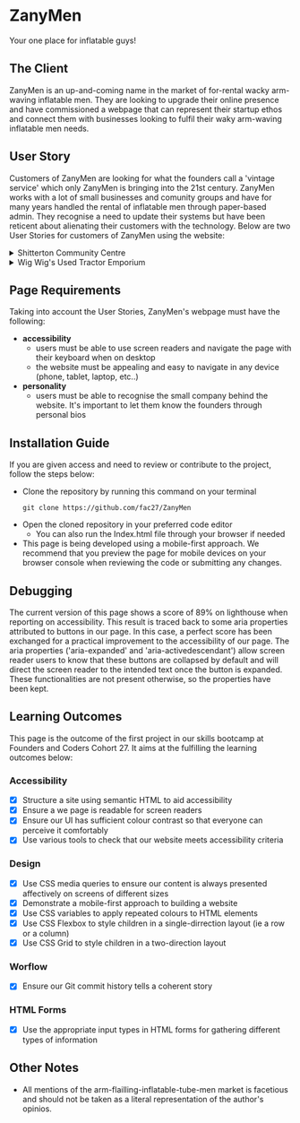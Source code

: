 # ZanyMen
Your one place for inflatable guys!

## The Client
ZanyMen is an up-and-coming name in the market of for-rental wacky arm-waving inflatable men. They are looking to upgrade their online presence and have commissioned a webpage that can represent their startup ethos and connect them with businesses looking to fulfil their waky arm-waving inflatable men needs.

## User Story
Customers of ZanyMen are looking for what the founders call a 'vintage service' which only ZanyMen is bringing into the 21st century. ZanyMen works with a lot of small businesses and comunity groups and have for many years handled the rental of inflatable men through paper-based admin. They recognise a need to update their systems but have been reticent about alienating their customers with the technology. Below are two User Stories for customers of ZanyMen using the website:

<details><summary>Shitterton Community Centre</summary>
The centre is run by community volunteers and regularly orders inflatable men from ZenyMen for special events, like car washes and church potlucks. Many of the volunteers are senior citizens or have some form of impairment, which means accessibility is of the highest importance to them. The Shitterton Community Centre is an esteemed long-time customer of ZanyMen and alienating them with a difficult-to-understand or uninviting website would be a great cost to the business.</details>

<details><summary>Wig Wig's Used Tractor Emporium</summary>
Wig Wig's used tractor emporium is an old-fashioned, family-owned used tractor dealorship that's served farmers in the area for several decades. The approachability of the family and their personal in every transaction are the staple of the business, as such, these are also the qualities they look for and value in their partnerships. It's important for ZanyMen that, while bringing the business to the 21st Century with an online presence, they still maintain a personal touch and approachable character, so as to not push away customers like Wig Wig's Used Tractor Emporium.</details>

## Page Requirements
Taking into account the User Stories, ZanyMen's webpage must have the following:
- **accessibility**
  - users must be able to use screen readers and navigate the page with their keyboard when on desktop
  - the website must be appealing and easy to navigate in any device (phone, tablet, laptop, etc..)
- **personality**
  - users must be able to recognise the small company behind the website. It's important to let them know the founders through personal bios

## Installation Guide
If you are given access and need to review or contribute to the project, follow the steps below:

- Clone the repository by running this command on your terminal
  ``` terminal
  git clone https://github.com/fac27/ZanyMen
  ```
- Open the cloned repository in your preferred code editor
  - You can also run the Index.html file through your browser if needed
- This page is being developed using a mobile-first approach. We recommend that you preview the page for mobile devices on your browser console when reviewing the code or submitting any changes.
  
## Debugging
The current version of this page shows a score of 89% on lighthouse when reporting on accessibility. This result is traced back to some aria properties attributed to buttons in our page. In this case, a perfect score has been exchanged for a practical improvement to the accessibility of our page. The aria properties ('aria-expanded' and 'aria-activedescendant') allow screen reader users to know that these buttons are collapsed by default and will direct the screen reader to the intended text once the button is expanded. These functionalities are not present otherwise, so the properties have been kept.

## Learning Outcomes
This page is the outcome of the first project in our skills bootcamp at Founders and Coders Cohort 27. It aims at the fulfilling the learning outcomes below:

### Accessibility
- [x] Structure a site using semantic HTML to aid accessibility
- [x] Ensure a we page is readable for screen readers
- [x] Ensure our UI has sufficient colour contrast so that everyone can perceive it comfortably
- [x] Use various tools to check that our website meets accessibility criteria

### Design
- [x] Use CSS media queries to ensure our content is always presented affectively on screens of different sizes
- [x] Demonstrate a mobile-first approach to building a website
- [x] Use CSS variables to apply repeated colours to HTML elements
- [x] Use CSS Flexbox to style children in a single-dirrection layout (ie a row or a column)
- [x] Use CSS Grid to style children in a two-direction layout

### Worflow
- [x] Ensure our Git commit history tells a coherent story

### HTML Forms
- [x] Use the appropriate input types in HTML forms for gathering different types of information

## Other Notes

- All mentions of the arm-flailling-inflatable-tube-men market is facetious and should not be taken as a literal representation of the author's opinios.
